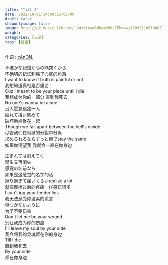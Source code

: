 ```yaml
---
title: "Till I"
date: 2022-10-01T14:50:22+08:00
draft: false
showonlyimage: false
image: http://p2.music.126.net/_24ztiywm6d8emR9ksEFhw==/109951166198057620.jpg
weight: 
categories: [日语]
tags: [信箱]
---
```


作词 : [cAnON.](https://music.163.com/#/song?id=1824708584)
<!--more-->
不確かな記憶が心の隅突くから  
不确切的记忆刺痛了心底的角落  
I want to know if truth is painful or not  
我想知道真相是否痛苦  
Cuz I meant to be your piece until I die  
我想成为你的一部分 直到我死去  
No one's wanna be alone  
没人愿意孤独一人  
破れて拾い集めて  
破坏后拾聚在一起  
Though we fall apart between the hell's divide  
尽管我们在地狱的分裂中分离  
求められるならずっと側でstay the same  
如果你渴望我 我就会一直在你身边  
  
生まれては消えてく  
诞生又再消失  
感覚の名前なら  
如果是这感觉的名字的话  
擦り過ぎて痛いくらいrealize a lot  
就像摩擦过后的疼痛一样感悟很多  
I can't igg your tender lies  
我无法忍受你温柔的谎言  
傷つかないように  
为了不受伤害  
Don't let me be your wound  
别让我成为你的伤痕  
I'll leave my soul by your side  
我会将我的灵魂留在你的身边  
Till I die  
直到我死去  
By your side  
都在你身边  